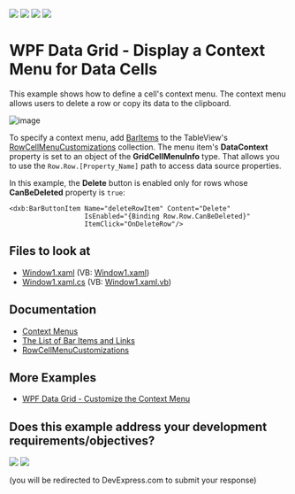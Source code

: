 <!-- default badges list -->
![](https://img.shields.io/endpoint?url=https://codecentral.devexpress.com/api/v1/VersionRange/128647820/21.1.5%2B)
[![](https://img.shields.io/badge/Open_in_DevExpress_Support_Center-FF7200?style=flat-square&logo=DevExpress&logoColor=white)](https://supportcenter.devexpress.com/ticket/details/E1558)
[![](https://img.shields.io/badge/📖_How_to_use_DevExpress_Examples-e9f6fc?style=flat-square)](https://docs.devexpress.com/GeneralInformation/403183)
[![](https://img.shields.io/badge/💬_Leave_Feedback-feecdd?style=flat-square)](#does-this-example-address-your-development-requirementsobjectives)
<!-- default badges end -->

# WPF Data Grid - Display a Context Menu for Data Cells

This example shows how to define a cell's context menu. The context menu allows users to delete a row or copy its data to the clipboard.

![image](https://user-images.githubusercontent.com/65009440/173060803-2d949b04-11fb-455c-a5ad-41a17b3d3657.png)

To specify a context menu, add [BarItems](https://docs.devexpress.com/WPF/6646/controls-and-libraries/ribbon-bars-and-menu/common-concepts/the-list-of-bar-items-and-links) to the TableView's [RowCellMenuCustomizations](https://docs.devexpress.com/WPF/DevExpress.Xpf.Grid.DataViewBase.RowCellMenuCustomizations) collection. The menu item's **DataContext** property is set to an object of the **GridCellMenuInfo** type. That allows you to use the `Row.Row.[Property_Name]` path to access data source properties.  

In this example, the **Delete** button is enabled only for rows whose **CanBeDeleted** property is `true`: 

```xaml
<dxb:BarButtonItem Name="deleteRowItem" Content="Delete"
                   IsEnabled="{Binding Row.Row.CanBeDeleted}"
                   ItemClick="OnDeleteRow"/>
```

<!-- default file list -->

## Files to look at

* [Window1.xaml](./CS/Window1.xaml) (VB: [Window1.xaml](./VB/Window1.xaml))
* [Window1.xaml.cs](./CS/Window1.xaml.cs) (VB: [Window1.xaml.vb](./VB/Window1.xaml.vb))

<!-- default file list end -->

## Documentation

* [Context Menus](https://docs.devexpress.com/WPF/6587/controls-and-libraries/data-grid/miscellaneous/context-menus)
* [The List of Bar Items and Links](https://docs.devexpress.com/WPF/6646/controls-and-libraries/ribbon-bars-and-menu/common-concepts/the-list-of-bar-items-and-links)
* [RowCellMenuCustomizations](https://docs.devexpress.com/WPF/DevExpress.Xpf.Grid.DataViewBase.RowCellMenuCustomizations)

## More Examples

* [WPF Data Grid - Customize the Context Menu](https://github.com/DevExpress-Examples/how-to-customize-a-grids-context-menu-e1925)
<!-- feedback -->
## Does this example address your development requirements/objectives?

[<img src="https://www.devexpress.com/support/examples/i/yes-button.svg"/>](https://www.devexpress.com/support/examples/survey.xml?utm_source=github&utm_campaign=how-to-access-and-remove-rows-by-using-a-custom-cells-context-menu-e1558&~~~was_helpful=yes) [<img src="https://www.devexpress.com/support/examples/i/no-button.svg"/>](https://www.devexpress.com/support/examples/survey.xml?utm_source=github&utm_campaign=how-to-access-and-remove-rows-by-using-a-custom-cells-context-menu-e1558&~~~was_helpful=no)

(you will be redirected to DevExpress.com to submit your response)
<!-- feedback end -->
